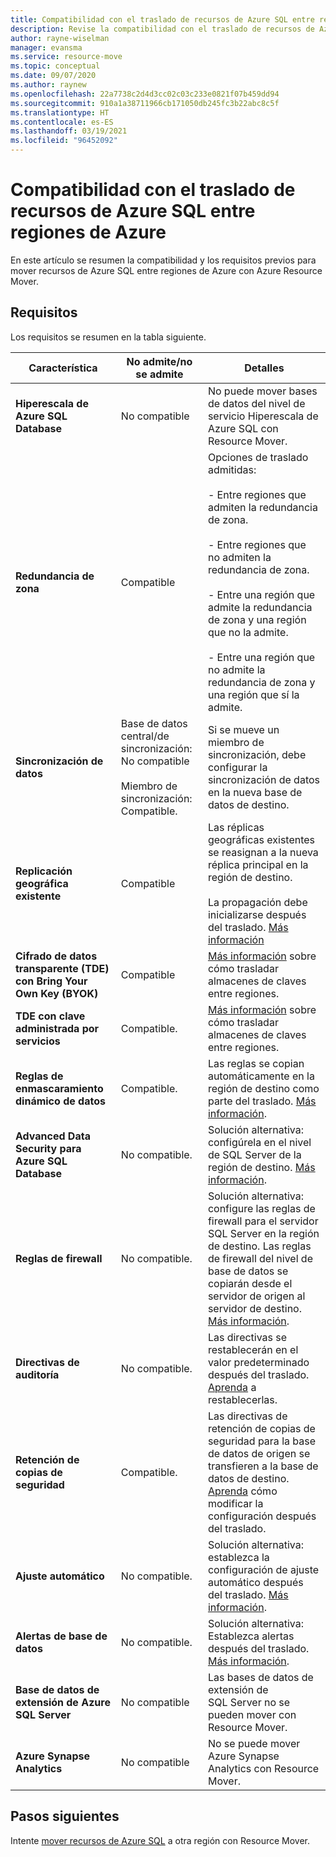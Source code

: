 ```yaml
---
title: Compatibilidad con el traslado de recursos de Azure SQL entre regiones con Azure Resource Mover.
description: Revise la compatibilidad con el traslado de recursos de Azure SQL entre regiones con Azure Resource Mover.
author: rayne-wiselman
manager: evansma
ms.service: resource-move
ms.topic: conceptual
ms.date: 09/07/2020
ms.author: raynew
ms.openlocfilehash: 22a7738c2d4d3cc02c03c233e0821f07b459dd94
ms.sourcegitcommit: 910a1a38711966cb171050db245fc3b22abc8c5f
ms.translationtype: HT
ms.contentlocale: es-ES
ms.lasthandoff: 03/19/2021
ms.locfileid: "96452092"
---
```

# <a name="support-for-moving-azure-sql-resources-between-azure-regions"></a>Compatibilidad con el traslado de recursos de Azure SQL entre regiones de Azure

En este artículo se resumen la compatibilidad y los requisitos previos para mover recursos de Azure SQL entre regiones de Azure con Azure Resource Mover.

## <a name="requirements"></a>Requisitos

Los requisitos se resumen en la tabla siguiente.

**Característica** | **No admite/no se admite** | **Detalles**
--- | --- | ---
**Hiperescala de Azure SQL Database** | No compatible | No puede mover bases de datos del nivel de servicio Hiperescala de Azure SQL con Resource Mover.
**Redundancia de zona** | Compatible |  Opciones de traslado admitidas:<br/><br/> - Entre regiones que admiten la redundancia de zona.<br/><br/> - Entre regiones que no admiten la redundancia de zona.<br/><br/> - Entre una región que admite la redundancia de zona y una región que no la admite.<br/><br/> - Entre una región que no admite la redundancia de zona y una región que sí la admite. 
**Sincronización de datos** | Base de datos central/de sincronización: No compatible<br/><br/> Miembro de sincronización: Compatible. | Si se mueve un miembro de sincronización, debe configurar la sincronización de datos en la nueva base de datos de destino.
**Replicación geográfica existente** | Compatible | Las réplicas geográficas existentes se reasignan a la nueva réplica principal en la región de destino.<br/><br/> La propagación debe inicializarse después del traslado. [Más información](../azure-sql/database/active-geo-replication-configure-portal.md)
**Cifrado de datos transparente (TDE) con Bring Your Own Key (BYOK)** | Compatible | [Más información](../key-vault/general/move-region.md) sobre cómo trasladar almacenes de claves entre regiones.
**TDE con clave administrada por servicios** | Compatible. |  [Más información](../key-vault/general/move-region.md) sobre cómo trasladar almacenes de claves entre regiones.
**Reglas de enmascaramiento dinámico de datos** | Compatible. | Las reglas se copian automáticamente en la región de destino como parte del traslado. [Más información](../azure-sql/database/dynamic-data-masking-configure-portal.md).
**Advanced Data Security para Azure SQL Database** | No compatible. | Solución alternativa: configúrela en el nivel de SQL Server de la región de destino. [Más información](../azure-sql/database/azure-defender-for-sql.md).
**Reglas de firewall** | No compatible. | Solución alternativa: configure las reglas de firewall para el servidor SQL Server en la región de destino. Las reglas de firewall del nivel de base de datos se copiarán desde el servidor de origen al servidor de destino. [Más información](../azure-sql/database/firewall-create-server-level-portal-quickstart.md).
**Directivas de auditoría** | No compatible. | Las directivas se restablecerán en el valor predeterminado después del traslado. [Aprenda](../azure-sql/database/auditing-overview.md) a restablecerlas.
**Retención de copias de seguridad** | Compatible. | Las directivas de retención de copias de seguridad para la base de datos de origen se transfieren a la base de datos de destino. [Aprenda](../azure-sql/database/long-term-backup-retention-configure.md) cómo modificar la configuración después del traslado.
**Ajuste automático** | No compatible. | Solución alternativa: establezca la configuración de ajuste automático después del traslado. [Más información](../azure-sql/database/automatic-tuning-enable.md).
**Alertas de base de datos** | No compatible. | Solución alternativa: Establezca alertas después del traslado. [Más información](../azure-sql/database/alerts-insights-configure-portal.md).
**Base de datos de extensión de Azure SQL Server** | No compatible | Las bases de datos de extensión de SQL Server no se pueden mover con Resource Mover.
**Azure Synapse Analytics** | No compatible | No se puede mover Azure Synapse Analytics con Resource Mover.
## <a name="next-steps"></a>Pasos siguientes

Intente [mover recursos de Azure SQL](tutorial-move-region-sql.md) a otra región con Resource Mover.